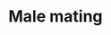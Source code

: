 ---
annotations:
- type: Pathway Ontology
  value: lysosomes based pathway of protein degradation
- type: Disease Ontology
  value: autosomal dominant polycystic kidney disease
- type: Pathway Ontology
  value: protein sorting pathway
- type: Cell Type Ontology
  value: ciliated cell
authors:
- Kyook
- MaintBot
- RaatsS
description: 'Caenorhabditis elegans males exhibit sterotypic and invariant mating
  behavior starting the moment the animal senses a hermaphrodite and ending with insemination.  This
  complex behavior has been broken down into six steps or sub behaviors: male response
  to hermaphrodite contact, backwards movement along her body, sharply turning in
  a ventral coil upon reaching the head or tail, continued backing until his tail
  contacts the vulva (vulval location), spicule insertion, and ejaculation into the
  hermaphrodite uterus. Each of these sub behaviors have been molecularly dissected
  and it has been found that two of these sub behaviors, male response to hermaphrodite
  contact and vulval location involve similar molecules.  In particular these behaviors
  involve cell autonomous signaling through LOV-1 and PKD-2, which are homologs of
  human polycystin kidney disease (PKD) associated genes PC-1 and PC-2 respectively.
  Studies in C. elegans have shown that these genes likely have a sensory function
  rather than structural or development role in the cilia of male sensory neurons.
  The identification and characterization of LOV-1 and PKD-2 in C. elegans has lead
  to insights and new avenues of inquiry in the study of human PKD polycystin pathways.'
last-edited: 2021-05-27
organisms:
- Caenorhabditis elegans
redirect_from:
- /index.php/Pathway:WP2287
- /instance/WP2287
schema-jsonld:
- '@context': https://schema.org/
  '@id': https://wikipathways.github.io/pathways/WP2287.html
  '@type': Dataset
  creator:
    '@type': Organization
    name: WikiPathways
  description: 'Caenorhabditis elegans males exhibit sterotypic and invariant mating
    behavior starting the moment the animal senses a hermaphrodite and ending with
    insemination.  This complex behavior has been broken down into six steps or sub
    behaviors: male response to hermaphrodite contact, backwards movement along her
    body, sharply turning in a ventral coil upon reaching the head or tail, continued
    backing until his tail contacts the vulva (vulval location), spicule insertion,
    and ejaculation into the hermaphrodite uterus. Each of these sub behaviors have
    been molecularly dissected and it has been found that two of these sub behaviors,
    male response to hermaphrodite contact and vulval location involve similar molecules.  In
    particular these behaviors involve cell autonomous signaling through LOV-1 and
    PKD-2, which are homologs of human polycystin kidney disease (PKD) associated
    genes PC-1 and PC-2 respectively. Studies in C. elegans have shown that these
    genes likely have a sensory function rather than structural or development role
    in the cilia of male sensory neurons. The identification and characterization
    of LOV-1 and PKD-2 in C. elegans has lead to insights and new avenues of inquiry
    in the study of human PKD polycystin pathways.'
  keywords:
  - LOV-1/PC-1
  - PI3P
  - ASG-1
  - CHE-11
  - OSM-6
  - STAM-1/STAM
  - TAX-6/Calcineurin
  - PKD-2/PC-2
  - PI(3,5)P2
  - ASB-1
  - DAF-10
  - UNC-101
  - KAP-1
  - KIN-10/CK2
  - RAB-5
  - CWP-5
  - HGSRS-1/Hrs
  - ATP-2
  - OSM-1
  - KIN-3/CK2
  - CIL-1
  - Unknown
  - OSM-5
  - </br>STAM-1A co-localizes at the ciliary base with LOV-1 and PKD-2</br>STAM-1
    and HGRS-1 expression completely overlaps in cell bodies and ciliary bases of
    polysystin-expressing neurons</br>STAM-1A. but not STAM-1B, specifically acts
    in the polycystin down-regulation process. </br>STAM-1A binds, sorts, and targets
    the polycystin complex for lysosomal degradation
  license: CC0
  name: Male mating
seo: CreativeWork
title: Male mating
wpid: WP2287
---